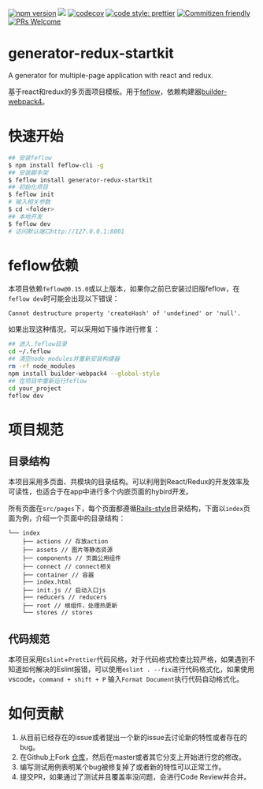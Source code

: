 
[![npm version](https://badge.fury.io/js/generator-redux-startkit.svg)](https://badge.fury.io/js/generator-redux-startkit)
[![](https://img.shields.io/travis/feflow/generator-redux-startkit.svg)](https://travis-ci.com/feflow/generator-redux-startkit)
[![codecov](https://codecov.io/gh/feflow/generator-redux-startkit/branch/master/graph/badge.svg)](https://codecov.io/gh/feflow/generator-redux-startkit)
[![code style: prettier](https://img.shields.io/badge/code_style-prettier-ff69b4.svg)](https://github.com/prettier/prettier)
[![Commitizen friendly](https://img.shields.io/badge/commitizen-friendly-brightgreen.svg)](http://commitizen.github.io/cz-cli/)
[![PRs Welcome](https://img.shields.io/badge/PRs-welcome-brightgreen.svg)](http://makeapullrequest.com)

# generator-redux-startkit
A generator for multiple-page application with react and redux.

基于react和redux的多页面项目模板。用于[feflow](http://www.feflowjs.org/zh-cn/docs/)，依赖构建器[builder-webpack4](https://github.com/feflow/builder-webpack4)。

# 快速开始

``` bash
## 安装feflow
$ npm install feflow-cli -g
## 安装脚手架
$ feflow install generator-redux-startkit
## 初始化项目
$ feflow init
# 输入相关参数
$ cd <folder>
## 本地开发
$ feflow dev
# 访问默认端口http://127.0.0.1:8001
```

# feflow依赖

本项目依赖`feflow@0.15.0`或以上版本，如果你之前已安装过旧版feflow，在`feflow dev`时可能会出现以下错误：

```
Cannot destructure property 'createHash' of 'undefined' or 'null'.
```

如果出现这种情况，可以采用如下操作进行修复：

```bash
## 进入.feflow目录
cd ~/.feflow
## 清空node_modules并重新安装构建器
rm -rf node_modules
npm install builder-webpack4 --global-style
## 在项目中重新运行feflow
cd your_project
feflow dev
```

# 项目规范

## 目录结构

本项目采用多页面、共模块的目录结构。可以利用到React/Redux的开发效率及可读性，也适合于在app中进行多个内嵌页面的hybird开发。

所有页面在`src/pages`下，每个页面都遵循[Rails-style](https://redux.js.org/faq/codestructure#what-should-my-file-structure-look-like-how-should-i-group-my-action-creators-and-reducers-in-my-project-where-should-my-selectors-go)目录结构，下面以`index`页面为例，介绍一个页面中的目录结构：

```
└── index
    ├── actions // 存放action
    ├── assets // 图片等静态资源
    ├── components // 页面公用组件
    ├── connect // connect相关
    ├── container // 容器
    ├── index.html
    ├── init.js // 启动入口js
    ├── reducers // reducers
    ├── root // 根组件，处理热更新
    └── stores // stores
```

## 代码规范

本项目采用`Eslint`+`Prettier`代码风格，对于代码格式检查比较严格，如果遇到不知道如何解决的Eslint报错，可以使用`eslint . --fix`进行代码格式化，如果使用vscode，`command + shift + P` 输入`Format Document`执行代码自动格式化。


# 如何贡献

1. 从目前已经存在的issue或者提出一个新的issue去讨论新的特性或者存在的bug。
2. 在Github上Fork [仓库](https://github.com/feflow/generator-redux-startkit)，然后在master或者其它分支上开始进行您的修改。
3. 编写测试用例表明某个bug被修复掉了或者新的特性可以正常工作。
4. 提交PR，如果通过了测试并且覆盖率没问题，会进行Code Review并合并。